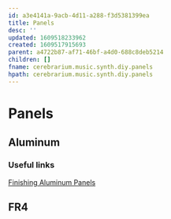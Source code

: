 ```yaml
---
id: a3e4141a-9acb-4d11-a288-f3d5381399ea
title: Panels
desc: ''
updated: 1609518233962
created: 1609517915693
parent: a4722b87-af71-46bf-a4d0-688c8deb5214
children: []
fname: cerebrarium.music.synth.diy.panels
hpath: cerebrarium.music.synth.diy.panels
---
```

# Panels

## Aluminum

### Useful links

[Finishing Aluminum Panels](https://syinsi.com/finishing-aluminum-panels/)

## FR4

